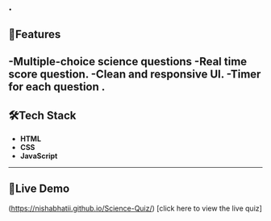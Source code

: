.
---
## 🚀Features 
-Multiple-choice science questions
-Real time score question.
-Clean and responsive UI.
-Timer for each question .
---
## 🛠Tech Stack
- **HTML**
- **CSS**
- **JavaScript**
----
## 🧨Live Demo
(https://nishabhatii.github.io/Science-Quiz/)
[click here to view the live quiz]
